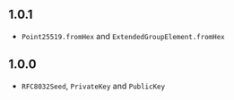 ## 1.0.1

+ `Point25519.fromHex` and `ExtendedGroupElement.fromHex`

## 1.0.0

+ `RFC8032Seed`, `PrivateKey` and `PublicKey`
